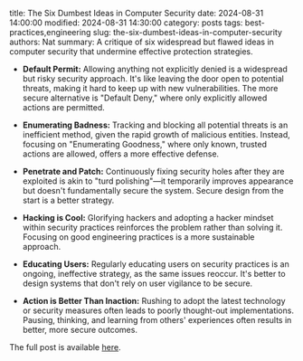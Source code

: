 title: The Six Dumbest Ideas in Computer Security
date: 2024-08-31 14:00:00
modified: 2024-08-31 14:30:00
category: posts
tags: best-practices,engineering
slug: the-six-dumbest-ideas-in-computer-security
authors: Nat
summary: A critique of six widespread but flawed ideas in computer security that undermine effective protection strategies.

- **Default Permit:** Allowing anything not explicitly denied is a widespread but risky security approach. It's like leaving the door open to potential threats, making it hard to keep up with new vulnerabilities. The more secure alternative is "Default Deny," where only explicitly allowed actions are permitted.

- **Enumerating Badness:** Tracking and blocking all potential threats is an inefficient method, given the rapid growth of malicious entities. Instead, focusing on "Enumerating Goodness," where only known, trusted actions are allowed, offers a more effective defense.

- **Penetrate and Patch:** Continuously fixing security holes after they are exploited is akin to "turd polishing"—it temporarily improves appearance but doesn't fundamentally secure the system. Secure design from the start is a better strategy.

- **Hacking is Cool:** Glorifying hackers and adopting a hacker mindset within security practices reinforces the problem rather than solving it. Focusing on good engineering practices is a more sustainable approach.

- **Educating Users:** Regularly educating users on security practices is an ongoing, ineffective strategy, as the same issues reoccur. It's better to design systems that don't rely on user vigilance to be secure.

- **Action is Better Than Inaction:** Rushing to adopt the latest technology or security measures often leads to poorly thought-out implementations. Pausing, thinking, and learning from others' experiences often results in better, more secure outcomes.

The full post is available [here](https://www.ranum.com/security/computer_security/editorials/dumb).
